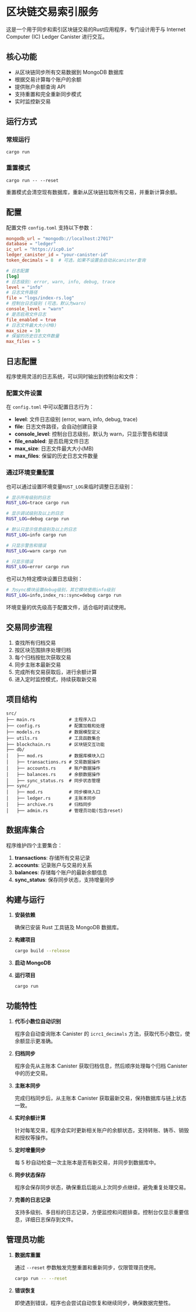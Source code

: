 # 区块链交易索引服务

这是一个用于同步和索引区块链交易的Rust应用程序，专门设计用于与 Internet Computer (IC) Ledger Canister 进行交互。

## 核心功能

- 从区块链同步所有交易数据到 MongoDB 数据库
- 根据交易计算每个账户的余额
- 提供账户余额查询 API
- 支持重置和完全重新同步模式
- 实时监控新交易

## 运行方式

### 常规运行
```
cargo run
```

### 重置模式
```
cargo run -- --reset
```
重置模式会清空现有数据库，重新从区块链拉取所有交易，并重新计算余额。

## 配置

配置文件 `config.toml` 支持以下参数：
```toml
mongodb_url = "mongodb://localhost:27017"
database = "ledger"
ic_url = "https://icp0.io"
ledger_canister_id = "your-canister-id"
token_decimals = 8  # 可选，如果不设置会自动从canister查询

# 日志配置
[log]
# 日志级别: error, warn, info, debug, trace
level = "info"
# 日志文件路径
file = "logs/index-rs.log"
# 控制台日志级别 (可选，默认为warn)
console_level = "warn"
# 是否启用文件日志
file_enabled = true
# 日志文件最大大小(MB)
max_size = 10
# 保留的历史日志文件数量
max_files = 5
```

## 日志配置

程序使用灵活的日志系统，可以同时输出到控制台和文件：

### 配置文件设置

在 `config.toml` 中可以配置日志行为：
- **level**: 文件日志级别 (error, warn, info, debug, trace)
- **file**: 日志文件路径，会自动创建目录
- **console_level**: 控制台日志级别，默认为 warn，只显示警告和错误
- **file_enabled**: 是否启用文件日志
- **max_size**: 日志文件最大大小(MB)
- **max_files**: 保留的历史日志文件数量

### 通过环境变量配置

也可以通过设置环境变量`RUST_LOG`来临时调整日志级别：

```bash
# 显示所有级别的日志
RUST_LOG=trace cargo run

# 显示调试级别及以上的日志
RUST_LOG=debug cargo run

# 默认只显示信息级别及以上的日志
RUST_LOG=info cargo run

# 只显示警告和错误
RUST_LOG=warn cargo run

# 只显示错误
RUST_LOG=error cargo run
```

也可以为特定模块设置日志级别：
```bash
# 为sync模块设置debug级别，其它模块使用info级别
RUST_LOG=info,index_rs::sync=debug cargo run
```

环境变量的优先级高于配置文件，适合临时调试使用。

## 交易同步流程

1. 查找所有归档交易
2. 按区块范围排序处理归档
3. 每个归档按批次获取交易
4. 同步主账本最新交易
5. 完成所有交易获取后，进行余额计算
6. 进入定时监控模式，持续获取新交易

## 项目结构

```
src/
├── main.rs             # 主程序入口
├── config.rs           # 配置加载和处理
├── models.rs           # 数据模型定义
├── utils.rs            # 工具函数集合
├── blockchain.rs       # 区块链交互功能
├── db/
│   ├── mod.rs          # 数据库模块入口
│   ├── transactions.rs # 交易数据操作
│   ├── accounts.rs     # 账户数据操作
│   ├── balances.rs     # 余额数据操作
│   ├── sync_status.rs  # 同步状态管理
├── sync/
│   ├── mod.rs          # 同步模块入口
│   ├── ledger.rs       # 主账本同步
│   ├── archive.rs      # 归档同步
│   ├── admin.rs        # 管理员功能(包含reset)
```

## 数据库集合

程序维护四个主要集合：

1. **transactions**: 存储所有交易记录
2. **accounts**: 记录账户与交易的关系
3. **balances**: 存储每个账户的最新余额信息
4. **sync_status**: 保存同步状态，支持增量同步

## 构建与运行

1. **安装依赖**

   确保已安装 Rust 工具链及 MongoDB 数据库。

2. **构建项目**

   ```bash
   cargo build --release
   ```

3. **启动 MongoDB**

4. **运行项目**

   ```bash
   cargo run
   ```


## 功能特性

1. **代币小数位自动识别**
   
   程序会自动查询账本 Canister 的 `icrc1_decimals` 方法，获取代币小数位，使余额显示更准确。

2. **归档同步**
   
   程序会先从主账本 Canister 获取归档信息，然后顺序处理每个归档 Canister 中的历史交易。

3. **主账本同步**
   
   完成归档同步后，从主账本 Canister 获取最新交易，保持数据库与链上状态一致。

4. **实时余额计算**
   
   针对每笔交易，程序会实时更新相关账户的余额状态，支持转账、铸币、销毁和授权等操作。

5. **定时增量同步**
   
   每 5 秒自动检查一次主账本是否有新交易，并同步到数据库中。

6. **同步状态保存**
   
   程序会保存同步状态，确保重启后能从上次同步点继续，避免重复处理交易。

7. **完善的日志记录**
   
   支持多级别、多目标的日志记录，方便监控和问题排查。控制台仅显示重要信息，详细日志保存到文件。

## 管理员功能

1. **数据库重置**
   
   通过 `--reset` 参数触发完整重置和重新同步，仅限管理员使用。
   
   ```bash
   cargo run -- --reset
   ```
   
2. **错误恢复**
   
   即使遇到错误，程序也会尝试自动恢复和继续同步，确保数据完整性。
